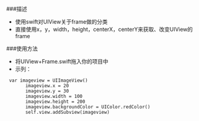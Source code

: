 ###描述
* 使用swift对UIView关于frame做的分类
* 直接使用x，y，width，height，centerX，centerY来获取、改变UIView的frame


###使用方法
* 将UIView+Frame.swift拖入你的项目中
* 示列：
 
 ```
  var imageview = UIImageView()
        imageview.x = 20
        imageview.y = 30
        imageview.width = 100
        imageview.height = 200
        imageview.backgroundColor = UIColor.redColor()
        self.view.addSubview(imageview)

```
